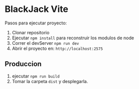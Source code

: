 # BlackJack Vite

Pasos para ejecutar proyecto:

1. Clonar repositorio
2. Ejecutar ```npm install``` para reconstruir los modulos de node
3. Correr el devServer ```npm run dev```
4. Abrir el proyecto en: ``http://localhost:2575``

## Produccion

1. ejecutar ``npm run build``
2. Tomar la carpeta ``dist`` y desplegarla.
